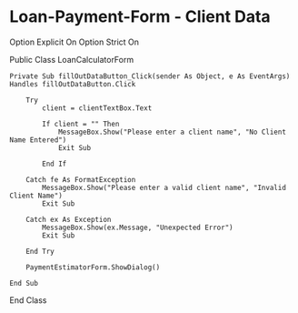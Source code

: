 # Loan-Payment-Form - Client Data

Option Explicit On
Option Strict On

Public Class LoanCalculatorForm

    Private Sub fillOutDataButton_Click(sender As Object, e As EventArgs) Handles fillOutDataButton.Click

        Try
            client = clientTextBox.Text

            If client = "" Then
                MessageBox.Show("Please enter a client name", "No Client Name Entered")
                Exit Sub

            End If

        Catch fe As FormatException
            MessageBox.Show("Please enter a valid client name", "Invalid Client Name")
            Exit Sub

        Catch ex As Exception
            MessageBox.Show(ex.Message, "Unexpected Error")
            Exit Sub

        End Try

        PaymentEstimatorForm.ShowDialog()

    End Sub

End Class
